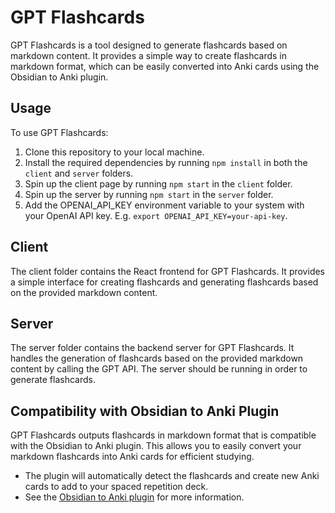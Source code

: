 # GPT Flashcards

GPT Flashcards is a tool designed to generate flashcards based on markdown content. It provides a simple way to create flashcards in markdown format, which can be easily converted into Anki cards using the Obsidian to Anki plugin.

## Usage

To use GPT Flashcards:

1. Clone this repository to your local machine.
2. Install the required dependencies by running `npm install` in both the `client` and `server` folders.
3. Spin up the client page by running `npm start` in the `client` folder.
4. Spin up the server by running `npm start` in the `server` folder.
5. Add the OPENAI_API_KEY environment variable to your system with your OpenAI API key. E.g. `export OPENAI_API_KEY=your-api-key`.

## Client

The client folder contains the React frontend for GPT Flashcards. It provides a simple interface for creating flashcards and generating flashcards based on the provided markdown content.

## Server

The server folder contains the backend server for GPT Flashcards. It handles the generation of flashcards based on the provided markdown content by calling the GPT API. The server should be running in order to generate flashcards.

## Compatibility with Obsidian to Anki Plugin

GPT Flashcards outputs flashcards in markdown format that is compatible with the Obsidian to Anki plugin. This allows you to easily convert your markdown flashcards into Anki cards for efficient studying.

- The plugin will automatically detect the flashcards and create new Anki cards to add to your spaced repetition deck.
- See the [Obsidian to Anki plugin](https://github.com/Pseudonium/Obsidian_to_Anki) for more information.
